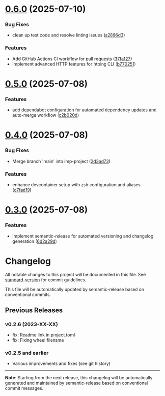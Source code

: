 # [0.6.0](https://github.com/lukas-holzner/htping/compare/v0.5.0...v0.6.0) (2025-07-10)


### Bug Fixes

* clean up test code and resolve linting issues ([a2866d3](https://github.com/lukas-holzner/htping/commit/a2866d3f9c0e6e002384b5ec6a0ee47ac1e20555))


### Features

* Add GitHub Actions CI workflow for pull requests ([37fa127](https://github.com/lukas-holzner/htping/commit/37fa127ffe62b0b7d344ff4dce0d3030daae0269))
* implement advanced HTTP features for htping CLI ([b770251](https://github.com/lukas-holzner/htping/commit/b77025191114f29c1a5032426b86844dd6dd3ae2))

# [0.5.0](https://github.com/lukas-holzner/htping/compare/v0.4.0...v0.5.0) (2025-07-08)


### Features

* add dependabot configuration for automated dependency updates and auto-merge workflow ([c2b020d](https://github.com/lukas-holzner/htping/commit/c2b020dfd1c3f5c4a7ca840d90445a35f931aae4))

# [0.4.0](https://github.com/lukas-holzner/htping/compare/v0.3.0...v0.4.0) (2025-07-08)


### Bug Fixes

* Merge branch 'main' into imp-project ([2d3ad73](https://github.com/lukas-holzner/htping/commit/2d3ad738dc81fc4bb8122a8e4a6a0070e593f182))


### Features

* enhance devcontainer setup with zsh configuration and aliases ([c7fad19](https://github.com/lukas-holzner/htping/commit/c7fad1977cde9ed878b0066d4b8c79ad97e3795c))

# [0.3.0](https://github.com/lukas-holzner/htping/compare/v0.2.6...v0.3.0) (2025-07-08)


### Features

* implement semantic-release for automated versioning and changelog generation ([6d2a29d](https://github.com/lukas-holzner/htping/commit/6d2a29de8adb4745d09cb7c1ca67e5a85cf4d538))

# Changelog

All notable changes to this project will be documented in this file. See [standard-version](https://github.com/conventional-changelog/standard-version) for commit guidelines.

This file will be automatically updated by semantic-release based on conventional commits.

## Previous Releases

### v0.2.6 (2023-XX-XX)
- fix: Readme link in project.toml
- fix: Fixing wheel filename

### v0.2.5 and earlier
- Various improvements and fixes (see git history)

---

**Note**: Starting from the next release, this changelog will be automatically generated and maintained by semantic-release based on conventional commit messages.
